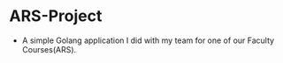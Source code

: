 # **ARS-Project**
- A simple Golang application I did with my team for one of our Faculty Courses(ARS).
